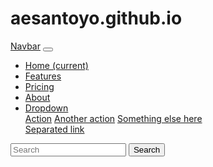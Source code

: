 # aesantoyo.github.io
<nav class="navbar navbar-expand-lg bg-dark" data-bs-theme="dark">
  <div class="container-fluid">
    <a class="navbar-brand" href="#">Navbar</a>
    <button class="navbar-toggler" type="button" data-bs-toggle="collapse" data-bs-target="#navbarColor02" aria-controls="navbarColor02" aria-expanded="false" aria-label="Toggle navigation">
      <span class="navbar-toggler-icon"></span>
    </button>
    <div class="collapse navbar-collapse" id="navbarColor02">
      <ul class="navbar-nav me-auto">
        <li class="nav-item">
          <a class="nav-link active" href="#">Home
            <span class="visually-hidden">(current)</span>
          </a>
        </li>
        <li class="nav-item">
          <a class="nav-link" href="#">Features</a>
        </li>
        <li class="nav-item">
          <a class="nav-link" href="#">Pricing</a>
        </li>
        <li class="nav-item">
          <a class="nav-link" href="#">About</a>
        </li>
        <li class="nav-item dropdown">
          <a class="nav-link dropdown-toggle" data-bs-toggle="dropdown" href="#" role="button" aria-haspopup="true" aria-expanded="false">Dropdown</a>
          <div class="dropdown-menu">
            <a class="dropdown-item" href="#">Action</a>
            <a class="dropdown-item" href="#">Another action</a>
            <a class="dropdown-item" href="#">Something else here</a>
            <div class="dropdown-divider"></div>
            <a class="dropdown-item" href="#">Separated link</a>
          </div>
        </li>
      </ul>
      <form class="d-flex">
        <input class="form-control me-sm-2" type="search" placeholder="Search">
        <button class="btn btn-secondary my-2 my-sm-0" type="submit">Search</button>
      </form>
    </div>
  </div>
</nav>
